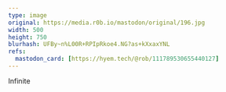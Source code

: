 ```yaml
---
type: image
original: https://media.r0b.io/mastodon/original/196.jpg
width: 500
height: 750
blurhash: UFBy~n%L00R+RPIpRkoe4.NG?as+kXxaxYNL
refs:
  mastodon_card: [https://hyem.tech/@rob/111789530655440127]
---
```


Infinite
